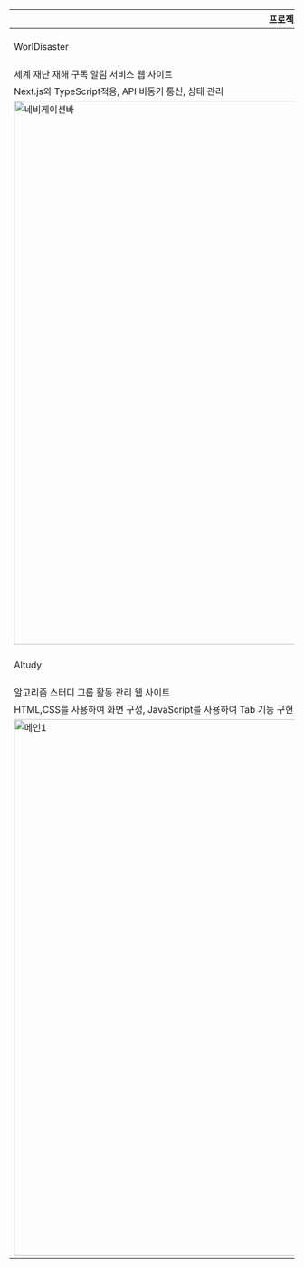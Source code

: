 |프로젝트|기간|기술스택|
|------|---|---|
|WorlDisaster|23.11.14-23.12.15|Next.js, TypeScript, Recoil|
|세계 재난 재해 구독 알림 서비스 웹 사이트|
|Next.js와 TypeScript적용, API 비동기 통신, 상태 관리|
|<img width="960" alt="네비게이션바" src="https://github.com/kimfield98/kimfield98/assets/141253939/a74f7149-a41a-46a8-b411-95c9596d2cb7">|
|Altudy|23.05.22-23.06.15|Django, Python, JavaScript|
|알고리즘 스터디 그룹 활동 관리 웹 사이트|
|HTML,CSS를 사용하여 화면 구성, JavaScript를 사용하여 Tab 기능 구현|
|<img width="948" alt="메인1" src="https://github.com/kimfield98/kimfield98/assets/141253939/3a9743bd-6ba4-4320-ad49-10281983017f">|

